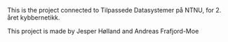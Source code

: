This is the project connected to Tilpassede Datasystemer på NTNU, for 2. året kybbernetikk. 

This project is made by Jesper Hølland and Andreas Frafjord-Moe